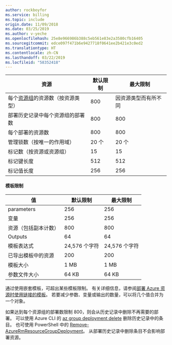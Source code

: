 ```yaml
---
author: rockboyfor
ms.service: billing
ms.topic: include
origin.date: 11/09/2018
ms.date: 03/25/2019
ms.author: v-yeche
ms.openlocfilehash: 25e8e966986b388c5eb561e83e2a3580cfb16405
ms.sourcegitcommit: edce097f471b6e9427718f0641ee2b421e3c0ed2
ms.translationtype: HT
ms.contentlocale: zh-CN
ms.lasthandoff: 03/22/2019
ms.locfileid: "58352418"
---
```

| 资源 | 默认限制 | 最大限制 |
| --- | --- | --- |
| 每个[资源组](../articles/azure-resource-manager/resource-group-overview.md#resource-groups)的资源数（按资源类型） |800 |因资源类型而有所不同 |
| 部署历史记录中每个资源组的部署数 |800 |800 |
| 每个部署的资源数 |800 |800 |
| 管理锁数（按唯一的作用域） |20 个 |20 个 |
| 标记数（按资源或资源组） |15 |15 |
| 标记键长度 |512 |512 |
| 标记值长度 |256 |256 |

#### <a name="template-limits"></a>模板限制

| 值 | 默认限制 | 最大限制 |
| --- | --- | --- |
| parameters |256 |256 |
| 变量 |256 |256 |
| 资源（包括副本计数） |800 |800 |
| Outputs |64 |64 |
| 模板表达式 |24,576 个字符 |24,576 个字符 |
| 已导出模板中的资源 |200 |200 | 
| 模板大小 |1 MB |1 MB |
| 参数文件大小 |64 KB |64 KB |

通过使用嵌套模板，可超出某些模板限制。 有关详细信息，请参阅[部署 Azure 资源时使用链接的模板](../articles/azure-resource-manager/resource-group-linked-templates.md)。 若要减少参数、变量或输出的数量，可以将几个值合并为一个对象。 

<!-- Not Available on Microsoft Azure content  [Objects as parameters](../articles/azure-resource-manager/resource-manager-objects-as-parameters.md).-->
如果达到每个资源组的部署数限制 800，则会从历史记录中删除不再需要的部署。 可以使用 Azure CLI 的 [az group deployment delete](https://docs.azure.cn/zh-cn/cli/group/deployment?view=azure-cli-latest#az-group-deployment-delete) 删除历史记录中的条目。 也可使用 PowerShell 中的 [Remove-AzureRmResourceGroupDeployment](https://docs.microsoft.com/powershell/module/azurerm.resources/remove-azurermresourcegroupdeployment)。 从部署历史记录中删除条目不会影响部署资源。